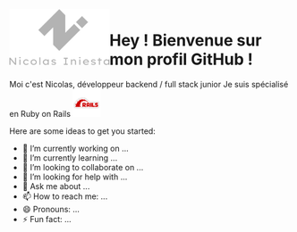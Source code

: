 <img align="left" height="100" src="https://github.com/inicolas69/inicolas69/blob/master/images/logo-text-grey.png?raw=true">

# Hey ! Bienvenue sur mon profil GitHub !  

Moi c'est Nicolas, développeur backend / full stack junior
Je suis spécialisé en Ruby on Rails <img align="bottom" height="50" src="https://github.com/inicolas69/inicolas69/blob/master/images/pngegg.png?raw=true">


Here are some ideas to get you started:

- 🔭 I’m currently working on ...
- 🌱 I’m currently learning ...
- 👯 I’m looking to collaborate on ...
- 🤔 I’m looking for help with ...
- 💬 Ask me about ...
- 📫 How to reach me: ...
- 😄 Pronouns: ...
- ⚡ Fun fact: ...
